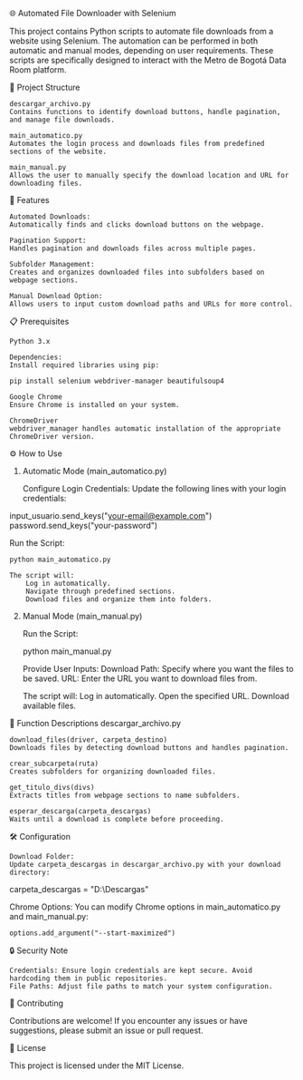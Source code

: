 🌐 Automated File Downloader with Selenium

This project contains Python scripts to automate file downloads from a website using Selenium. The automation can be performed in both automatic and manual modes, depending on user requirements. These scripts are specifically designed to interact with the Metro de Bogotá Data Room platform.

📂 Project Structure

    descargar_archivo.py
    Contains functions to identify download buttons, handle pagination, and manage file downloads.

    main_automatico.py
    Automates the login process and downloads files from predefined sections of the website.

    main_manual.py
    Allows the user to manually specify the download location and URL for downloading files.

🚀 Features

    Automated Downloads:
    Automatically finds and clicks download buttons on the webpage.

    Pagination Support:
    Handles pagination and downloads files across multiple pages.

    Subfolder Management:
    Creates and organizes downloaded files into subfolders based on webpage sections.

    Manual Download Option:
    Allows users to input custom download paths and URLs for more control.

📋 Prerequisites

    Python 3.x

    Dependencies:
    Install required libraries using pip:

    pip install selenium webdriver-manager beautifulsoup4

    Google Chrome
    Ensure Chrome is installed on your system.

    ChromeDriver
    webdriver_manager handles automatic installation of the appropriate ChromeDriver version.

⚙️ How to Use
1. Automatic Mode (main_automatico.py)

    Configure Login Credentials:
    Update the following lines with your login credentials:

input_usuario.send_keys("your-email@example.com")
password.send_keys("your-password")

Run the Script:

    python main_automatico.py

    The script will:
        Log in automatically.
        Navigate through predefined sections.
        Download files and organize them into folders.

2. Manual Mode (main_manual.py)

    Run the Script:

    python main_manual.py

    Provide User Inputs:
        Download Path: Specify where you want the files to be saved.
        URL: Enter the URL you want to download files from.

    The script will:
        Log in automatically.
        Open the specified URL.
        Download available files.

📄 Function Descriptions
descargar_archivo.py

    download_files(driver, carpeta_destino)
    Downloads files by detecting download buttons and handles pagination.

    crear_subcarpeta(ruta)
    Creates subfolders for organizing downloaded files.

    get_titulo_divs(divs)
    Extracts titles from webpage sections to name subfolders.

    esperar_descarga(carpeta_descargas)
    Waits until a download is complete before proceeding.

🛠️ Configuration

    Download Folder:
    Update carpeta_descargas in descargar_archivo.py with your download directory:

carpeta_descargas = "D:\\Descargas"

Chrome Options:
You can modify Chrome options in main_automatico.py and main_manual.py:

    options.add_argument("--start-maximized")

🔒 Security Note

    Credentials: Ensure login credentials are kept secure. Avoid hardcoding them in public repositories.
    File Paths: Adjust file paths to match your system configuration.

🤝 Contributing

Contributions are welcome! If you encounter any issues or have suggestions, please submit an issue or pull request.

📝 License

This project is licensed under the MIT License.

